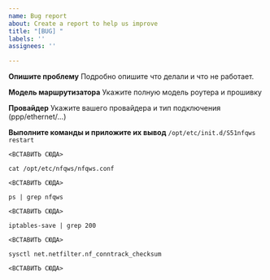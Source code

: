 ```yaml
---
name: Bug report
about: Create a report to help us improve
title: "[BUG] "
labels: ''
assignees: ''

---
```


**Опишите проблему**
Подробно опишите что делали и что не работает.

**Модель маршрутизатора**
Укажите полную модель роутера и прошивку

**Провайдер**
Укажите вашего провайдера и тип подключения (ppp/ethernet/...)

**Выполните команды и приложите их вывод**
`/opt/etc/init.d/S51nfqws restart`
```
<ВСТАВИТЬ СЮДА>
```

`cat /opt/etc/nfqws/nfqws.conf`
```
<ВСТАВИТЬ СЮДА>
```

`ps | grep nfqws`
```
<ВСТАВИТЬ СЮДА>
```

`iptables-save | grep 200`
```
<ВСТАВИТЬ СЮДА>
```

`sysctl net.netfilter.nf_conntrack_checksum`
```
<ВСТАВИТЬ СЮДА>
```

